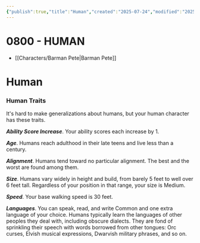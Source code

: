 ```yaml
---
{"publish":true,"title":"Human","created":"2025-07-24","modified":"2025-07-24T21:20:01.582+02:00","published":"2025-07-24","cssclasses":""}
---
```


# 0800 - HUMAN
- [[Characters/Barman Pete\|Barman Pete]]

# Human

### Human Traits

It's hard to make generalizations about humans, but your human character has these traits.

***Ability Score Increase***. Your ability scores each increase by 1.

***Age***. Humans reach adulthood in their late teens and live less than a century.

***Alignment***. Humans tend toward no particular alignment. The best and the worst are found among them.

***Size***. Humans vary widely in height and build, from barely 5 feet to well over 6 feet tall. Regardless of your position in that range, your size is Medium.

***Speed***. Your base walking speed is 30 feet.

***Languages***. You can speak, read, and write Common and one extra language of your choice. Humans typically learn the languages of other peoples they deal with, including obscure dialects. They are fond of sprinkling their speech with words borrowed from other tongues: Orc curses, Elvish musical expressions, Dwarvish military phrases, and so on.